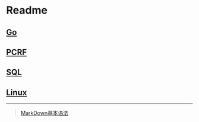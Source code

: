 # Readme




[Go](Go/go-summary.md)
---
[PCRF](PCRF/pcrf-summary.md)
---
[SQL](SQL/sql-summary.md)
---
[Linux](Linux/linux.md)
---






---




> [MarkDown基本语法](https://www.jianshu.com/p/191d1e21f7ed)

